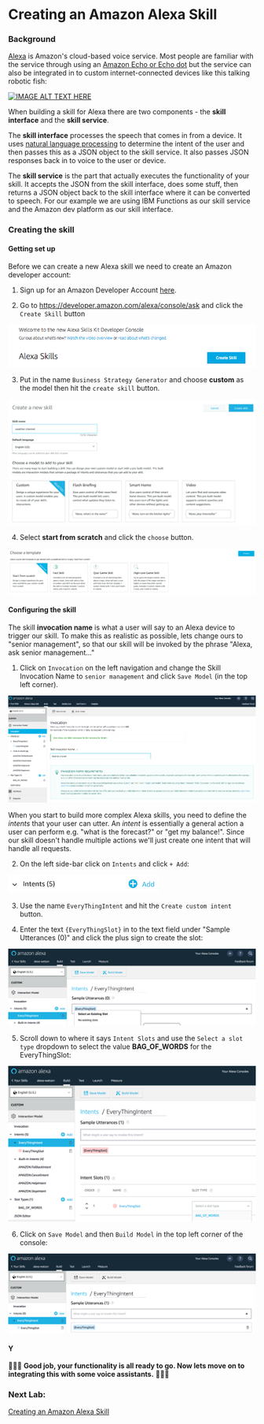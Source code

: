 # Creating an Amazon Alexa Skill

### Background

[Alexa](https://developer.amazon.com/alexa) is Amazon's cloud-based voice service. Most people are familiar with the service through using an [Amazon Echo or Echo dot](https://developer.amazon.com/alexa/echo) but the service can also be integrated in to custom internet-connected devices like this talking robotic fish:

[![IMAGE ALT TEXT HERE](https://img.youtube.com/vi/bRxhgxH6FUI/0.jpg)](https://www.youtube.com/watch?v=bRxhgxH6FUI)

When building a skill for Alexa there are two components - the **skill interface** and the **skill service**.

The **skill interface** processes the speech that comes in from a device. It uses [natural language processing](https://en.wikipedia.org/wiki/Natural_language_processing) to determine the intent of the user and then passes this as a JSON object to the skill service. It also passes JSON responses back in to voice to the user or device.

The **skill service** is the part that actually executes the functionality of your skill. It accepts the JSON from the skill interface, does some stuff, then returns a JSON object back to the skill interface where it can be converted to speech. For our example we are using IBM Functions as our skill service and the Amazon dev platform as our skill interface.

### Creating the skill

#### Getting set up

Before we can create a new Alexa skill we need to create an Amazon developer account:

1. Sign up for an Amazon Developer Account [here](https://developer.amazon.com/).

2. Go to https://developer.amazon.com/alexa/console/ask and click the `Create Skill` button

![create skill](img/create_alexa_skill.png)

3. Put in the name `Business Strategy Generator` and choose **custom** as the model then hit the `create skill` button.

![custom skill](img/select_custom_skill.png)

4. Select **start from scratch** and click the `choose` button.

![start from scratch](img/select_startfromscratch_template.png)

#### Configuring the skill

The skill **invocation name** is what a user will say to an Alexa device to trigger our skill. To make this as realistic as possible, lets change ours to "senior management", so that our skill will be invoked by the phrase "Alexa, ask senior management..."

1. Click on `Invocation` on the left navigation and change the Skill Invocation Name to `senior management` and click `Save Model` (in the top left corner).

![invocation name](img/invocation_name_v1.png)

When you start to build more complex Alexa skills, you need to define the *intents* that your user can utter. An *intent* is essentially a general action a user can perform e.g. "what is the forecast?" or "get my balance!". Since our skill doesn't handle multiple actions we'll just create one intent that will handle all requests.

2. On the left side-bar click on `Intents` and click `+ Add`:

![intents](img/intents.png)

3. Use the name `EveryThingIntent` and hit the `Create custom intent` button.

4. Enter the text `{EveryThingSlot}` in to the text field under "Sample Utterances (0)" and click the plus sign to create the slot:

![sample utterance](img/sample_utterance.png)

5. Scroll down to where it says `Intent Slots` and use the `Select a slot type` dropdown to select the value **BAG_OF_WORDS** for the EveryThingSlot:

![create intent](img/create_everything_intent.png)

6. Click on `Save Model` and then `Build Model` in the top left corner of the console:

![save and build model](img/save_and_build.png)

#### Y

🎉🎉🎉 **Good job, your functionality is all ready to go. Now lets move on to integrating this with some voice assistants.** 🎉🎉🎉

### Next Lab:
[Creating an Amazon Alexa Skill](/labs/creating-an-alexa-skill.md)
